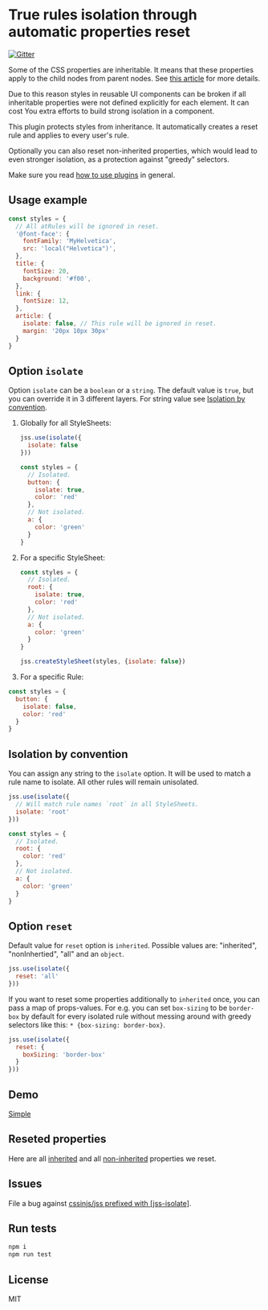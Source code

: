 # True rules isolation through automatic properties reset

[![Gitter](https://badges.gitter.im/JoinChat.svg)](https://gitter.im/cssinjs/lobby)

Some of the CSS properties are inheritable. It means that these properties apply to the child nodes from parent nodes. See [this article](
https://developer.mozilla.org/en-US/docs/Web/Guide/CSS/Getting_started/Cascading_and_inheritance) for more details.

Due to this reason styles in reusable UI components can be broken if all inheritable properties were not defined explicitly for each element. It can cost You extra efforts to build strong isolation in a component.

This plugin protects styles from inheritance. It automatically creates a reset rule and applies to every user's rule.

Optionally you can also reset non-inherited properties, which would lead to even stronger isolation, as a protection against "greedy" selectors.

Make sure you read [how to use
plugins](https://github.com/cssinjs/jss/blob/master/docs/setup.md#setup-with-plugins)
in general.

## Usage example

```javascript
const styles = {
  // All atRules will be ignored in reset.
  '@font-face': {
    fontFamily: 'MyHelvetica',
    src: 'local("Helvetica")',
  },
  title: {
    fontSize: 20,
    background: '#f00',
  },
  link: {
    fontSize: 12,
  },
  article: {
    isolate: false, // This rule will be ignored in reset.
    margin: '20px 10px 30px'
  }
}
```

## Option `isolate`

Option `isolate` can be a `boolean` or a `string`.
The default value is `true`, but you can override it in 3 different layers.
For string value see [Isolation by convention](#isolation-by-convention).

1. Globally for all StyleSheets:

    ```javascript
    jss.use(isolate({
      isolate: false
    }))

    const styles = {
      // Isolated.
      button: {
        isolate: true,
        color: 'red'
      },
      // Not isolated.
      a: {
        color: 'green'
      }
    }
    ```
1. For a specific StyleSheet:

    ```javascript
    const styles = {
      // Isolated.
      root: {
        isolate: true,
        color: 'red'
      },
      // Not isolated.
      a: {
        color: 'green'
      }
    }

    jss.createStyleSheet(styles, {isolate: false})
    ```
1. For a specific Rule:

  ```javascript
  const styles = {
    button: {
      isolate: false,
      color: 'red'
    }
  }
  ```

## Isolation by convention

You can assign any string to the `isolate` option. It will be used to match a rule name to isolate. All other rules will remain unisolated.

```javascript
jss.use(isolate({
  // Will match rule names `root` in all StyleSheets.
  isolate: 'root'
}))

const styles = {
  // Isolated.
  root: {
    color: 'red'
  },
  // Not isolated.
  a: {
    color: 'green'
  }
}
```

## Option `reset`

Default value for `reset` option is `inherited`.
Possible values are: "inherited", "nonInhertied", "all" and an `object`.

```javascript
jss.use(isolate({
  reset: 'all'
}))
```

If you want to reset some properties additionally to `inherited` once, you can pass a map of props-values. For e.g. you can set `box-sizing` to be `border-box` by default for every isolated rule without messing around with greedy selectors like this: `* {box-sizing: border-box}`.

```javascript
jss.use(isolate({
  reset: {
    boxSizing: 'border-box'
  }
}))
```

## Demo

[Simple](http://cssinjs.github.io/examples/plugins/jss-isolate/simple/index.html)

## Reseted properties

Here are all [inherited](./src/inherited.js) and all [non-inherited](./src/nonInherited.js) properties we reset.

## Issues

File a bug against [cssinjs/jss prefixed with \[jss-isolate\]](https://github.com/cssinjs/jss/issues/new?title=[jss-isolate]%20).

## Run tests

```bash
npm i
npm run test
```

## License

MIT
